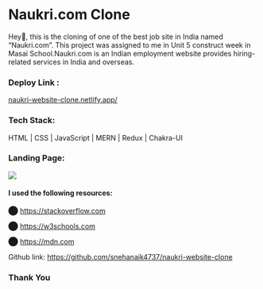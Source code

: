 
<h1>Naukri.com Clone</h1>
<p>Hey👋, this is the cloning of one of the best job site in India named “Naukri.com”. This project was assigned to me in Unit 5 construct week in Masai School.Naukri.com is an Indian employment website provides hiring-related services in India and overseas.</p>
<h3>Deploy Link : </h3>
<a href="https://naukri-website-clone.netlify.app/">
naukri-website-clone.netlify.app/</a>

<h3>Tech Stack:</h3>

HTML | CSS | JavaScript | MERN | Redux | Chakra-UI

<h3>Landing Page:</h3>
<img src="https://miro.medium.com/max/1050/1*-1WyfUZtpbZBDDDKleEdJw.png" />

<h4>I used the following resources:</h4>

⬤ https://stackoverflow.com

⬤ https://w3schools.com

⬤ https://mdn.com

Github link: https://github.com/snehanaik4737/naukri-website-clone

<h3>Thank You</h3>

